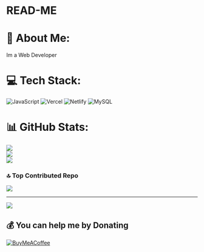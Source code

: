 # READ-ME
# 💫 About Me:
Im a Web Developer 


# 💻 Tech Stack:
![JavaScript](https://img.shields.io/badge/javascript-%23323330.svg?style=for-the-badge&logo=javascript&logoColor=%23F7DF1E) ![Vercel](https://img.shields.io/badge/vercel-%23000000.svg?style=for-the-badge&logo=vercel&logoColor=white) ![Netlify](https://img.shields.io/badge/netlify-%23000000.svg?style=for-the-badge&logo=netlify&logoColor=#00C7B7) ![MySQL](https://img.shields.io/badge/mysql-4479A1.svg?style=for-the-badge&logo=mysql&logoColor=white)
# 📊 GitHub Stats:
![](https://github-readme-stats.vercel.app/api?username=divakar-s-official&theme=dark&hide_border=false&include_all_commits=false&count_private=false)<br/>
![](https://github-readme-streak-stats.herokuapp.com/?user=divakar-s-official&theme=dark&hide_border=false)<br/>
![](https://github-readme-stats.vercel.app/api/top-langs/?username=divakar-s-official&theme=dark&hide_border=false&include_all_commits=false&count_private=false&layout=compact)

### 🔝 Top Contributed Repo
![](https://github-contributor-stats.vercel.app/api?username=divakar-s-official&limit=5&theme=dark&combine_all_yearly_contributions=true)

---
[![](https://visitcount.itsvg.in/api?id=divakar-s-official&icon=0&color=0)](https://visitcount.itsvg.in)

  ## 💰 You can help me by Donating
  [![BuyMeACoffee](https://img.shields.io/badge/Buy%20Me%20a%20Coffee-ffdd00?style=for-the-badge&logo=buy-me-a-coffee&logoColor=black)](https://buymeacoffee.com/divakar) 

  
<!-- Proudly created with GPRM ( https://gprm.itsvg.in ) -->
